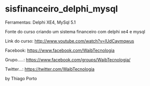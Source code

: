 sisfinanceiro_delphi_mysql
==========================

Ferramentas: Delphi XE4, MySql 5.1

Fonte do curso criando um sistema financeiro com delphi xe4 e mysql

Link do curso: http://www.youtube.com/watch?v=lUdCaymqwus


Facebook: https://www.facebook.com/WaibTecnologia

Grupo.....: https://www.facebook.com/groups/WaibTecnologia/

Twitter...:   https://twitter.com/WaibTecnologia



by Thiago Porto
